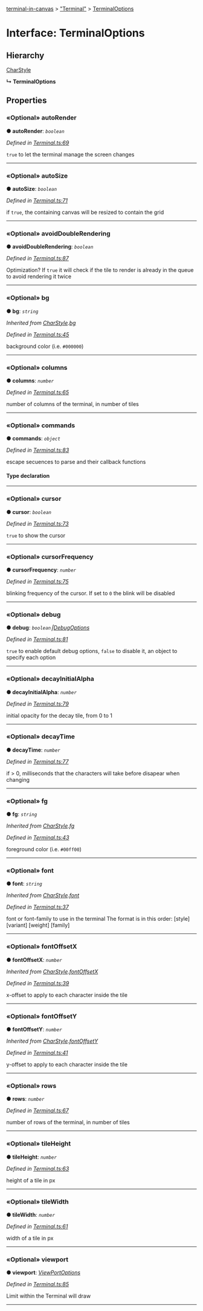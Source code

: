 [terminal-in-canvas](../README.md) > ["Terminal"](../modules/_terminal_.md) > [TerminalOptions](../interfaces/_terminal_.terminaloptions.md)



# Interface: TerminalOptions

## Hierarchy


 [CharStyle](_terminal_.charstyle.md)

**↳ TerminalOptions**








## Properties
<a id="autorender"></a>

### «Optional» autoRender

**●  autoRender**:  *`boolean`* 

*Defined in [Terminal.ts:69](https://github.com/danikaze/terminal-in-canvas/blob/04a5bae/src/Terminal.ts#L69)*



`true` to let the terminal manage the screen changes




___

<a id="autosize"></a>

### «Optional» autoSize

**●  autoSize**:  *`boolean`* 

*Defined in [Terminal.ts:71](https://github.com/danikaze/terminal-in-canvas/blob/04a5bae/src/Terminal.ts#L71)*



if `true`, the containing canvas will be resized to contain the grid




___

<a id="avoiddoublerendering"></a>

### «Optional» avoidDoubleRendering

**●  avoidDoubleRendering**:  *`boolean`* 

*Defined in [Terminal.ts:87](https://github.com/danikaze/terminal-in-canvas/blob/04a5bae/src/Terminal.ts#L87)*



Optimization? If `true` it will check if the tile to render is already in the queue to avoid rendering it twice




___

<a id="bg"></a>

### «Optional» bg

**●  bg**:  *`string`* 

*Inherited from [CharStyle](_terminal_.charstyle.md).[bg](_terminal_.charstyle.md#bg)*

*Defined in [Terminal.ts:45](https://github.com/danikaze/terminal-in-canvas/blob/04a5bae/src/Terminal.ts#L45)*



background color (i.e. `#000000`)




___

<a id="columns"></a>

### «Optional» columns

**●  columns**:  *`number`* 

*Defined in [Terminal.ts:65](https://github.com/danikaze/terminal-in-canvas/blob/04a5bae/src/Terminal.ts#L65)*



number of columns of the terminal, in number of tiles




___

<a id="commands"></a>

### «Optional» commands

**●  commands**:  *`object`* 

*Defined in [Terminal.ts:83](https://github.com/danikaze/terminal-in-canvas/blob/04a5bae/src/Terminal.ts#L83)*



escape secuences to parse and their callback functions

#### Type declaration


[key: `string`]: [EscapeCallback](../modules/_terminal_.md#escapecallback)






___

<a id="cursor"></a>

### «Optional» cursor

**●  cursor**:  *`boolean`* 

*Defined in [Terminal.ts:73](https://github.com/danikaze/terminal-in-canvas/blob/04a5bae/src/Terminal.ts#L73)*



`true` to show the cursor




___

<a id="cursorfrequency"></a>

### «Optional» cursorFrequency

**●  cursorFrequency**:  *`number`* 

*Defined in [Terminal.ts:75](https://github.com/danikaze/terminal-in-canvas/blob/04a5bae/src/Terminal.ts#L75)*



blinking frequency of the cursor. If set to `0` the blink will be disabled




___

<a id="debug"></a>

### «Optional» debug

**●  debug**:  *`boolean`⎮[DebugOptions](_terminal_.debugoptions.md)* 

*Defined in [Terminal.ts:81](https://github.com/danikaze/terminal-in-canvas/blob/04a5bae/src/Terminal.ts#L81)*



`true` to enable default debug options, `false` to disable it, an object to specify each option




___

<a id="decayinitialalpha"></a>

### «Optional» decayInitialAlpha

**●  decayInitialAlpha**:  *`number`* 

*Defined in [Terminal.ts:79](https://github.com/danikaze/terminal-in-canvas/blob/04a5bae/src/Terminal.ts#L79)*



initial opacity for the decay tile, from 0 to 1




___

<a id="decaytime"></a>

### «Optional» decayTime

**●  decayTime**:  *`number`* 

*Defined in [Terminal.ts:77](https://github.com/danikaze/terminal-in-canvas/blob/04a5bae/src/Terminal.ts#L77)*



if > 0, milliseconds that the characters will take before disapear when changing




___

<a id="fg"></a>

### «Optional» fg

**●  fg**:  *`string`* 

*Inherited from [CharStyle](_terminal_.charstyle.md).[fg](_terminal_.charstyle.md#fg)*

*Defined in [Terminal.ts:43](https://github.com/danikaze/terminal-in-canvas/blob/04a5bae/src/Terminal.ts#L43)*



foreground color (i.e. `#00ff00`)




___

<a id="font"></a>

### «Optional» font

**●  font**:  *`string`* 

*Inherited from [CharStyle](_terminal_.charstyle.md).[font](_terminal_.charstyle.md#font)*

*Defined in [Terminal.ts:37](https://github.com/danikaze/terminal-in-canvas/blob/04a5bae/src/Terminal.ts#L37)*



font or font-family to use in the terminal The format is in this order: [style] [variant] [weight] [family]




___

<a id="fontoffsetx"></a>

### «Optional» fontOffsetX

**●  fontOffsetX**:  *`number`* 

*Inherited from [CharStyle](_terminal_.charstyle.md).[fontOffsetX](_terminal_.charstyle.md#fontoffsetx)*

*Defined in [Terminal.ts:39](https://github.com/danikaze/terminal-in-canvas/blob/04a5bae/src/Terminal.ts#L39)*



x-offset to apply to each character inside the tile




___

<a id="fontoffsety"></a>

### «Optional» fontOffsetY

**●  fontOffsetY**:  *`number`* 

*Inherited from [CharStyle](_terminal_.charstyle.md).[fontOffsetY](_terminal_.charstyle.md#fontoffsety)*

*Defined in [Terminal.ts:41](https://github.com/danikaze/terminal-in-canvas/blob/04a5bae/src/Terminal.ts#L41)*



y-offset to apply to each character inside the tile




___

<a id="rows"></a>

### «Optional» rows

**●  rows**:  *`number`* 

*Defined in [Terminal.ts:67](https://github.com/danikaze/terminal-in-canvas/blob/04a5bae/src/Terminal.ts#L67)*



number of rows of the terminal, in number of tiles




___

<a id="tileheight"></a>

### «Optional» tileHeight

**●  tileHeight**:  *`number`* 

*Defined in [Terminal.ts:63](https://github.com/danikaze/terminal-in-canvas/blob/04a5bae/src/Terminal.ts#L63)*



height of a tile in px




___

<a id="tilewidth"></a>

### «Optional» tileWidth

**●  tileWidth**:  *`number`* 

*Defined in [Terminal.ts:61](https://github.com/danikaze/terminal-in-canvas/blob/04a5bae/src/Terminal.ts#L61)*



width of a tile in px




___

<a id="viewport"></a>

### «Optional» viewport

**●  viewport**:  *[ViewPortOptions](_terminal_.viewportoptions.md)* 

*Defined in [Terminal.ts:85](https://github.com/danikaze/terminal-in-canvas/blob/04a5bae/src/Terminal.ts#L85)*



Limit within the Terminal will draw




___


